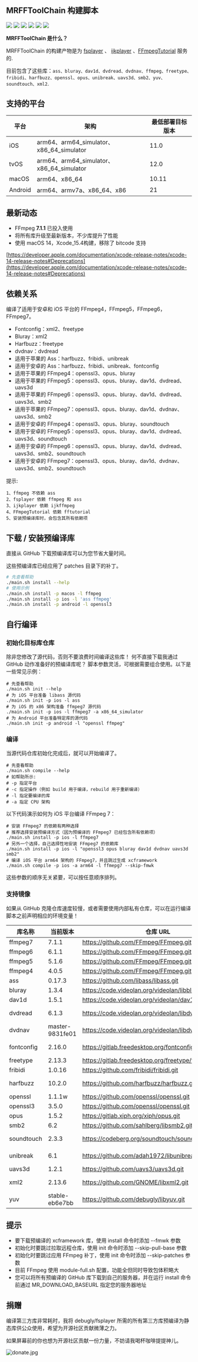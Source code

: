## MRFFToolChain 构建脚本

![](https://img.shields.io/github/downloads/debugly/MRFFToolChainBuildShell/total) <img src="https://img.shields.io/badge/Platform-%20iOS%20macOS%20tvOS%20Android-blue.svg"> <img src="https://img.shields.io/badge/FFmpeg-%207.1.1%20-28b463.svg"> <img src="https://img.shields.io/badge/FFmpeg-%206.1.1%20-138d75.svg"> <img src="https://img.shields.io/badge/FFmpeg-%205.1.6%20-17a589.svg"> <img src="https://img.shields.io/badge/FFmpeg-%204.0.5%20-1abc9c.svg">

**MRFFToolChain 是什么？**

MRFFToolChain 的构建产物是为 [fsplayer](https://github.com/debugly/fsplayer) 、 [ijkplayer](https://github.com/debugly/ijkplayer) 、[FFmpegTutorial](https://github.com/debugly/FFmpegTutorial) 服务的.

目前包含了这些库：`ass、bluray、dav1d、dvdread、dvdnav、ffmpeg、freetype、fribidi、harfbuzz、openssl、opus、unibreak、uavs3d、smb2、yuv、soundtouch、xml2`.

## 支持的平台

| 平台      | 架构                            | 最低部署目标版本 |
| -------- | -------------------------------------- | ------------------------- |
| iOS      | arm64、arm64_simulator、x86_64_simulator | 11.0                      |
| tvOS     | arm64、arm64_simulator、x86_64_simulator | 12.0                      |
| macOS    | arm64、x86_64                           | 10.11                     |
| Android  | arm64、armv7a、x86_64、x86                | 21                        |

## 最新动态

- FFmpeg **7.1.1** 已投入使用
- 将所有库升级至最新版本，不少库提升了性能
- 使用 macOS 14，Xcode_15.4构建，移除了 bitcode 支持

[https://developer.apple.com/documentation/xcode-release-notes/xcode-14-release-notes#Deprecations](https://developer.apple.com/documentation/xcode-release-notes/xcode-14-release-notes#Deprecations)

## 依赖关系

编译了适用于安卓和 iOS 平台的 FFmpeg4，FFmpeg5，FFmpeg6，FFmpeg7。

- Fontconfig：xml2、freetype
- Bluray：xml2
- Harfbuzz：freetype
- dvdnav：dvdread
- 适用于苹果的 Ass：harfbuzz、fribidi、unibreak
- 适用于安卓的 Ass：harfbuzz、fribidi、unibreak、fontconfig
- 适用于苹果的 FFmpeg4：openssl3、opus、bluray
- 适用于苹果的 FFmpeg5：openssl3、opus、bluray、dav1d、dvdread、uavs3d
- 适用于苹果的 FFmpeg6：openssl3、opus、bluray、dav1d、dvdread、uavs3d、smb2
- 适用于苹果的 FFmpeg7：openssl3、opus、bluray、dav1d、dvdnav、uavs3d、smb2
- 适用于安卓的 FFmpeg4：openssl3、opus、bluray、soundtouch
- 适用于安卓的 FFmpeg5：openssl3、opus、bluray、dav1d、dvdread、uavs3d、soundtouch
- 适用于安卓的 FFmpeg6：openssl3、opus、bluray、dav1d、dvdread、uavs3d、smb2、soundtouch
- 适用于安卓的 FFmpeg7：openssl3、opus、bluray、dav1d、dvdnav、uavs3d、smb2、soundtouch

提示: 

```
1、ffmpeg 不依赖 ass
2、fsplayer 依赖 ffmpeg 和 ass
3、ijkplayer 依赖 ijkffmpeg
4、FFmpegTutorial 依赖 fftutorial
5、安装预编译库时，会包含其所有依赖项
```

## 下载 / 安装预编译库

直接从 GitHub 下载预编译库可以为您节省大量时间。

这些预编译库已经应用了 patches 目录下的补丁。

```bash
# 先查看帮助
./main.sh install --help
# 使用示例
./main.sh install -p macos -l ffmpeg
./main.sh install -p ios -l 'ass ffmpeg'
./main.sh install -p android -l openssl3
```

## 自行编译

### 初始化目标库仓库

除非您修改了源代码，否则不要浪费时间编译这些库！
何不直接下载我通过 GitHub 动作准备好的预编译库呢？
脚本参数灵活，可根据需要组合使用。以下是一些常见示例：

```
# 先查看帮助
./main.sh init --help
# 为 iOS 平台准备 libass 源代码
./main.sh init -p ios -l ass
# 为 iOS 的 x86 架构准备 ffmpeg7 源代码
./main.sh init -p ios -l ffmpeg7 -a x86_64_simulator
# 为 Android 平台准备特定库的源代码
./main.sh init -p android -l "openssl ffmpeg"
```

### 编译

当源代码仓库初始化完成后，就可以开始编译了。

```
# 先查看帮助
./main.sh compile --help
# 如帮助所示:
# -p 指定平台
# -c 指定操作（例如 build 用于编译，rebuild 用于重新编译）
# -l 指定要编译的库
# -a 指定 CPU 架构
```

以下代码演示如何为 iOS 平台编译 FFmpeg 7：

```
# 安装 FFmpeg7 的依赖有两种选择
# 推荐选择安装预编译方式（因为预编译的 FFmpeg7 已经包含所有依赖项）
./main.sh install -p ios -l ffmpeg7
# 另外一个选择，自己选择性地安装 FFmpeg7 的依赖库
./main.sh install -p ios -l "openssl3 opus bluray dav1d dvdnav uavs3d smb2"
# 编译 iOS 平台 arm64 架构的 FFmpeg7，并且跳过生成 xcframework
./main.sh compile -p ios -a arm64 -l ffmepg7 --skip-fmwk
```

这些参数的顺序无关紧要，可以按任意顺序排列。

### 支持镜像

如果从 GitHub 克隆仓库速度较慢，或者需要使用内部私有仓库，可以在运行编译脚本之前声明相应的环境变量！

| 库名称        | 当前版本      | 仓库 URL      | 镜像仓库 URL   |
| --------------- |----------- | ----------- | ------------ |
| ffmpeg7     | 7.1.1           | https://github.com/FFmpeg/FFmpeg.git                     | export GIT_FFMPEG_UPSTREAM=git@xx:yy/FFmpeg.git        |
| ffmpeg6     | 6.1.1           | https://github.com/FFmpeg/FFmpeg.git                     | export GIT_FFMPEG_UPSTREAM=git@xx:yy/FFmpeg.git        |
| ffmpeg5     | 5.1.6           | https://github.com/FFmpeg/FFmpeg.git                     | export GIT_FFMPEG_UPSTREAM=git@xx:yy/FFmpeg.git        |
| ffmpeg4     | 4.0.5           | https://github.com/FFmpeg/FFmpeg.git                     | export GIT_FFMPEG_UPSTREAM=git@xx:yy/FFmpeg.git        |
| ass        | 0.17.3          | https://github.com/libass/libass.git                     | export GIT_ASS_UPSTREAM=git@xx:yy/libass.git           |
| bluray     | 1.3.4           | https://code.videolan.org/videolan/libbluray.git         | export GIT_BLURAY_UPSTREAM=git@xx:yy/libbluray.git     |
| dav1d      | 1.5.1           | https://code.videolan.org/videolan/dav1d.git             | export GIT_DAV1D_UPSTREAM=git@xx:yy/dav1d.git          |
| dvdread    | 6.1.3           | https://code.videolan.org/videolan/libdvdread.git        | export GIT_DVDREAD_UPSTREAM=git@xx:yy/libdvdread.git   |
| dvdnav     | master-9831fe01 | https://code.videolan.org/videolan/libdvdnav.git         | export GIT_DVDNAV_UPSTREAM=git@xx:yy/libdvdnav.git     |
| fontconfig | 2.16.0          | https://gitlab.freedesktop.org/fontconfig/fontconfig.git | export GIT_FONTCONFIG_UPSTREAM=git@xx:yy/fontconfig.git  |
| freetype   | 2.13.3          | https://gitlab.freedesktop.org/freetype/freetype.git     | export GIT_FREETYPE_UPSTREAM=git@xx:yy/freetype.git    |
| fribidi    | 1.0.16          | https://github.com/fribidi/fribidi.git                   | export GIT_FRIBIDI_UPSTREAM=git@xx:yy/fribidi.git      |
| harfbuzz   | 10.2.0          | https://github.com/harfbuzz/harfbuzz.git                 | export GIT_HARFBUZZ_UPSTREAM=git@xx:yy/harfbuzz.git    |
| openssl    | 1.1.1w          | https://github.com/openssl/openssl.git                   | export GIT_OPENSSL_UPSTREAM=git@xx:yy/openssl.git      |
| openssl3    | 3.5.0          | https://github.com/openssl/openssl.git                   | export GIT_OPENSSL_UPSTREAM=git@xx:yy/openssl.git      |
| opus       | 1.5.2           | https://gitlab.xiph.org/xiph/opus.git                    | export GIT_OPUS_UPSTREAM=git@xx:yy/opus.git            |
| smb2       | 6.2             | https://github.com/sahlberg/libsmb2.git                  | export GIT_SMB2_UPSTREAM=git@xx:yy/libsmb2.git           |
| soundtouch | 2.3.3           | https://codeberg.org/soundtouch/soundtouch.git           | export GIT_SOUNDTOUCH_UPSTREAM=git@xx:yy/soundtouch.git  |
| unibreak   | 6.1             | https://github.com/adah1972/libunibreak.git              | export GIT_UNIBREAK_UPSTREAM=git@xx:yy/libunibreak.git |
| uavs3d     | 1.2.1           | https://github.com/uavs3/uavs3d.git                      | export GIT_UAVS3D_UPSTREAM=git@xx:yy/UAVS3D.git          |
| xml2       | 2.13.6          | https://github.com/GNOME/libxml2.git                     | export GIT_FONTCONFIG_UPSTREAM=git@xx:yy/fontconfig.git  |
| yuv        | stable-eb6e7bb  | https://github.com/debugly/libyuv.git                    | export GIT_YUV_UPSTREAM=git@xx:yy/yuv.git                |

## 提示

- 要下载预编译的 xcframework 库，使用 install 命令时添加 --fmwk 参数
- 初始化时要跳过拉取远程仓库，使用 init 命令时添加 --skip-pull-base 参数
- 初始化时要跳过应用 FFmpeg 补丁，使用 init 命令时添加 --skip-patches 参数
- 目前 FFmpeg 使用 module-full.sh 配置，功能全但同时导致包体积略大
- 您可以将所有预编译的 GitHub 库下载到自己的服务器，并在运行 install 命令前通过 MR\_DOWNLOAD\_BASEURL 指定您的服务器地址

## 捐赠

编译第三方库非常耗时，我将 debugly/fsplayer 所需的所有第三方库预编译为静态库供公众使用，希望为开源社区贡献微薄之力。

如果屏幕前的你也想为开源社区贡献一份力量，不妨请我喝杯咖啡提提神儿。

![donate.jpg](https://i.postimg.cc/xdVqnBLp/IMG-7481.jpg)
